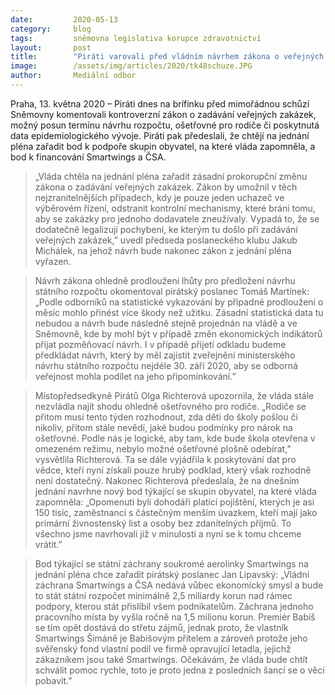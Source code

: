 ```yaml
---
date:         2020-05-13
category:     blog
tags:         sněmovna legislativa korupce zdravotnictví
layout:       post
title:        "Piráti varovali před vládním návrhem zákona o veřejných zakázkách a posunem termínu pro návrh rozpočtu"
image:        /assets/img/articles/2020/tk48schuze.JPG
author:       Mediální odbor
---  
```



Praha, 13. května 2020 – Piráti dnes na brífinku před mimořádnou schůzí Sněmovny komentovali kontroverzní zákon o zadávání veřejných zakázek, možný posun termínu návrhu rozpočtu, ošetřovné pro rodiče či poskytnutá data epidemiologického vývoje. Piráti pak předeslali, že chtějí na jednání pléna zařadit bod k podpoře skupin obyvatel, na které vláda zapomněla, a bod k financování Smartwings a ČSA.

> „Vláda chtěla na jednání pléna zařadit zásadní prokorupční změnu zákona o zadávání veřejných zakázek. Zákon by umožnil v těch nejzranitelnějších případech, kdy je pouze jeden uchazeč ve výběrovém řízení, odstranit kontrolní mechanismy, které brání tomu, aby se zakázky pro jednoho dodavatele zneužívaly. Vypadá to, že se dodatečně legalizují pochybení, ke kterým tu došlo při zadávání veřejných zakázek,” uvedl předseda poslaneckého klubu Jakub Michálek, na jehož návrh bude nakonec zákon z jednání pléna vyřazen. 

> Návrh zákona ohledně prodloužení lhůty pro předložení návrhu státního rozpočtu okomentoval pirátský poslanec Tomáš Martínek: „Podle odborníků na statistické vykazování by případné prodloužení o měsíc mohlo přinést více škody než užitku. Zásadní statistická data tu nebudou a návrh bude následně stejně projednán na vládě a ve Sněmovně, kde by mohl být v případě změn ekonomických indikátorů přijat pozměňovací návrh. I v případě přijetí odkladu budeme předkládat návrh, který by měl zajistit zveřejnění ministerského návrhu státního rozpočtu nejdéle 30. září 2020, aby se odborná veřejnost mohla podílet na jeho připomínkování.”

> Místopředsedkyně Pirátů Olga Richterová upozornila, že vláda stále nezvládla najít shodu ohledně ošetřovného pro rodiče. „Rodiče se přitom musí tento týden rozhodnout, zda děti do školy pošlou či nikoliv, přitom stále nevědí, jaké budou podmínky pro nárok na ošetřovné. Podle nás je logické, aby tam, kde bude škola otevřena v omezeném režimu, nebylo možné ošetřovné plošně odebírat,” vysvětlila Richterová. Ta se dále vyjádřila k poskytování dat pro vědce, kteří nyní získali pouze hrubý podklad, který však rozhodně není dostatečný. Nakonec Richterová předeslala, že na dnešním jednání navrhne nový bod týkající se skupin obyvatel, na které vláda zapomněla: „Opomenuti byli dohodáři platící pojištění, kterých je asi 150 tisíc, zaměstnanci s částečným menším úvazkem, kteří mají jako primární živnostenský list a osoby bez zdanitelných příjmů. To všechno jsme navrhovali již v minulosti a nyní se k tomu chceme vrátit.”

> Bod týkající se státní záchrany soukromé aerolinky Smartwings na jednání pléna chce zařadit pirátský poslanec Jan Lipavský: „Vládní záchrana Smartwings a ČSA nedává vůbec ekonomický smysl a bude to stát státní rozpočet minimálně 2,5 miliardy korun nad rámec podpory, kterou stát přislíbil všem podnikatelům. Záchrana jednoho pracovního místa by vyšla ročně na 1,5 milionu korun. Premiér Babiš se tím opět dostává do střetu zájmů, jednak proto, že vlastník Smartwings Šimáně je Babišovým přítelem a zároveň protože jeho svěřenský fond vlastní podíl ve firmě opravující letadla, jejichž zákazníkem jsou také Smartwings. Očekávám, že vláda bude chtít schválit pomoc rychle, toto je proto jedna z posledních šancí se o věci pobavit.”
